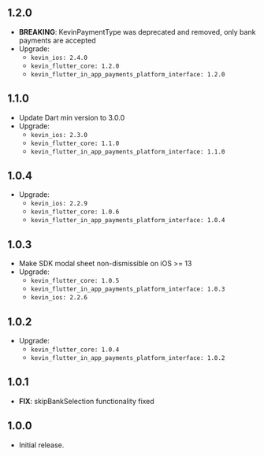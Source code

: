 ## 1.2.0

* **BREAKING**: KevinPaymentType was deprecated and removed, only bank payments are accepted
* Upgrade:
    - `kevin_ios: 2.4.0`
    - `kevin_flutter_core: 1.2.0`
    - `kevin_flutter_in_app_payments_platform_interface: 1.2.0`

## 1.1.0

* Update Dart min version to 3.0.0
* Upgrade:
    - `kevin_ios: 2.3.0`
    - `kevin_flutter_core: 1.1.0`
    - `kevin_flutter_in_app_payments_platform_interface: 1.1.0`

## 1.0.4

* Upgrade:
    - `kevin_ios: 2.2.9`
    - `kevin_flutter_core: 1.0.6`
    - `kevin_flutter_in_app_payments_platform_interface: 1.0.4`

## 1.0.3

* Make SDK modal sheet non-dismissible on iOS >= 13
* Upgrade:
    - `kevin_flutter_core: 1.0.5`
    - `kevin_flutter_in_app_payments_platform_interface: 1.0.3`
    - `kevin_ios: 2.2.6`

## 1.0.2

* Upgrade:
    - `kevin_flutter_core: 1.0.4`
    - `kevin_flutter_in_app_payments_platform_interface: 1.0.2`

## 1.0.1

* **FIX**: skipBankSelection functionality fixed

## 1.0.0

* Initial release.